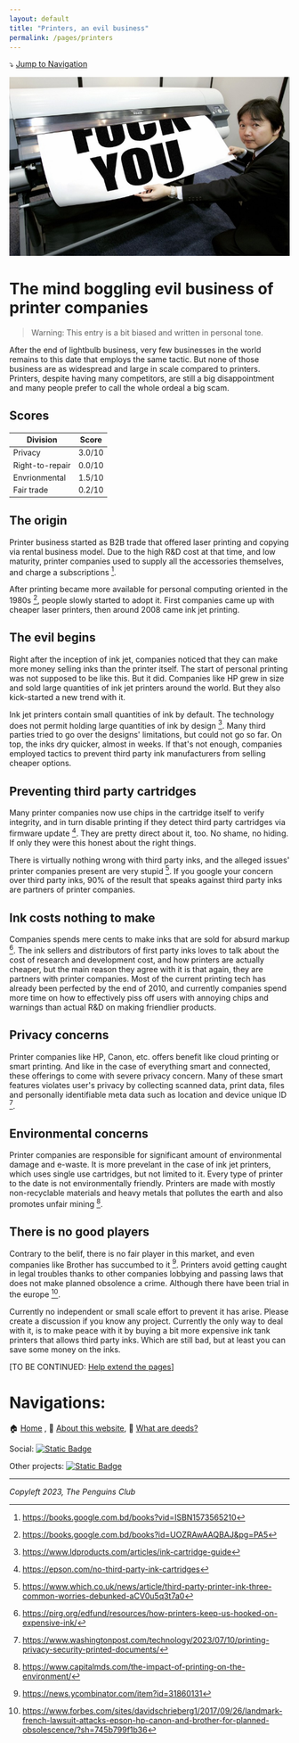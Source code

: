```yaml
---
layout: default
title: "Printers, an evil business"
permalink: /pages/printers
---
```

⤵️ [Jump to Navigation](#navigations)

![Printers are a big FU for consumers](img/printerfu.jpg)

# The mind boggling evil business of printer companies

> Warning: This entry is a bit biased and written in personal tone.

After the end of lightbulb business, very few businesses in the world remains to this date that employs the same tactic. But none of those business are as widespread and large in scale compared to printers. Printers, despite having many competitors, are still a big disappointment and many people prefer to call the whole ordeal a big scam. 

## Scores


| Division        | Score  |
| ----------------- | -------- |
| Privacy         | 3.0/10 |
| Right-to-repair | 0.0/10 |
| Envrionmental   | 1.5/10 |
| Fair trade      | 0.2/10 |

## The origin

Printer business started as B2B trade that offered laser printing and copying via rental business model. Due to the high R&D cost at that time, and low maturity, printer companies used to supply all the accessories themselves, and charge a subscriptions [^1].

After printing became more available for personal computing oriented in the 1980s [^2], people slowly started to adopt it. First companies came up with cheaper laser printers, then around 2008 came ink jet printing. 

## The evil begins

Right after the inception of ink jet, companies noticed that they can make more money selling inks than the printer itself. The start of personal printing was not supposed to be like this. But it did. Companies like HP grew in size and sold large quantities of ink jet printers around the world. But they also kick-started a new trend with it. 

Ink jet printers contain small quantities of ink by default. The technology does not permit holding large quantities of ink by design [^3]. Many third parties tried to go over the designs' limitations, but could not go so far. On top, the inks dry quicker, almost in weeks. If that's not enough, companies employed tactics to prevent third party ink manufacturers from selling cheaper options. 

## Preventing third party cartridges

Many printer companies now use chips in the cartridge itself to verify integrity, and in turn disable printing if they detect third party cartridges via firmware update [^4]. They are pretty direct about it, too. No shame, no hiding. If only they were this honest about the right things. 

There is virtually nothing wrong with third party inks, and the alleged issues' printer companies present are very stupid [^5]. If you google your concern over third party inks, 90% of the result that speaks against third party inks are partners of printer companies. 

## Ink costs nothing to make

Companies spends mere cents to make inks that are sold for absurd markup [^6]. The ink sellers and distributors of first party inks loves to talk about the cost of research and development cost, and how printers are actually cheaper, but the main reason they agree with it is that again, they are partners with printer companies. Most of the current printing tech has already been perfected by the end of 2010, and currently companies spend more time on how to effectively piss off users with annoying chips and warnings than actual R&D on making friendlier products.

## Privacy concerns

Printer companies like HP, Canon, etc. offers benefit like cloud printing or smart printing. And like in the case of everything smart and connected, these offerings to come with severe privacy concern. Many of these smart features violates user's privacy by collecting scanned data, print data, files and personally identifiable meta data such as location and device unique ID [^7]. 

## Environmental concerns

Printer companies are responsible for significant amount of environmental damage and e-waste. It is more prevelant in the case of ink jet printers, which uses single use cartridges, but not limited to it. Every type of printer to the date is not environmentally friendly. Printers are made with mostly non-recyclable materials and heavy metals that pollutes the earth and also promotes unfair mining [^8].

## There is no good players

Contrary to the belif, there is no fair player in this market, and even companies like Brother has succumbed to it [^9]. Printers avoid getting caught in legal troubles thanks to other companies lobbying and passing laws that does not make planned obsolence a crime. Although there have been trial in the europe [^10]. 

Currently no independent or small scale effort to prevent it has arise. Please create a discussion if you know any project. Currently the only way to deal with it, is to make peace with it by buying a bit more expensive ink tank printers that allows third party inks. Which are still bad, but at least you can save some money on the inks. 

[TO BE CONTINUED: [Help extend the pages](https://github.com/imahbub/evilapple/discussions)]

[^1]: https://books.google.com.bd/books?vid=ISBN1573565210
    
[^2]: https://books.google.com.bd/books?id=UOZRAwAAQBAJ&pg=PA5

[^3]: https://www.ldproducts.com/articles/ink-cartridge-guide

[^4]: https://epson.com/no-third-party-ink-cartridges

[^5]: https://www.which.co.uk/news/article/third-party-printer-ink-three-common-worries-debunked-aCV0u5q3t7a0

[^6]: https://pirg.org/edfund/resources/how-printers-keep-us-hooked-on-expensive-ink/

[^7]: https://www.washingtonpost.com/technology/2023/07/10/printing-privacy-security-printed-documents/

[^8]: https://www.capitalmds.com/the-impact-of-printing-on-the-environment/

[^9]: https://news.ycombinator.com/item?id=31860131

[^10]: https://www.forbes.com/sites/davidschrieberg1/2017/09/26/landmark-french-lawsuit-attacks-epson-hp-canon-and-brother-for-planned-obsolescence/?sh=745b799f1b36

# Navigations:

🏠 [Home](https://evilapple.org) , 📖 [About this website](about), 📢 [What are deeds?](deeds)

Social: <a href="https://t.me/The_PenguinsClub">![Static Badge](https://img.shields.io/badge/Telegram-join_us-0088CC?logo=telegram&logoColor=white&link=https%3A%2F%2Ft.me%2FThe_PenguinsClub)</a>

Other projects: <a href="https://the-penguins-club.github.io/bd-blockade/">![Static Badge](https://img.shields.io/badge/The_Penguins_Club%2Fbd--blockade-black?logo=github&logoColor=white&link=https%3A%2F%2Fgithub.com%2FThe-Penguins-Club%2Fbd-blockade)</a>

---

*Copyleft 2023, The Penguins Club*